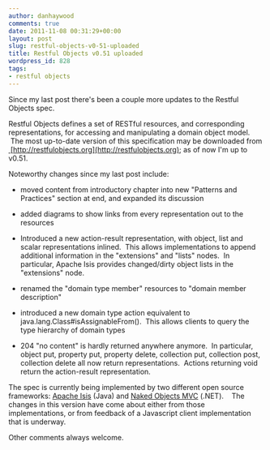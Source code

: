 ```yaml
---
author: danhaywood
comments: true
date: 2011-11-08 00:31:29+00:00
layout: post
slug: restful-objects-v0-51-uploaded
title: Restful Objects v0.51 uploaded
wordpress_id: 828
tags:
- restful objects
---
```


Since my last post there's been a couple more updates to the Restful Objects spec.


Restful Objects defines a set of RESTful resources, and corresponding representations, for accessing and manipulating a domain object model.  The most up-to-date version of this specification may be downloaded from [ ](http://www.restfulobjects.org/)[http://restfulobjects.org](http://restfulobjects.org); as of now I'm up to v0.51.


Noteworthy changes since my last post include:

<!-- more -->



	
  * moved content from introductory chapter into new "Patterns and Practices" section at end, and expanded its discussion

	
  * added diagrams to show links from every representation out to the resources

	
  * Introduced a new action-result representation, with object, list and scalar representations inlined.  This allows implementations to append additional information in the "extensions" and "lists" nodes.  In particular, Apache Isis provides changed/dirty object lists in the "extensions" node.

	
  * renamed the "domain type member" resources to "domain member description"

	
  * introduced a new domain type action equivalent to java.lang.Class#isAssignableFrom().  This allows clients to query the type hierarchy of domain types

	
  * 204 "no content" is hardly returned anywhere anymore.  In particular, object put, property put, property delete, collection put, collection post, collection delete all now return representations.  Actions returning void return the action-result representation.


The spec is currently being implemented by two different open source frameworks: [Apache Isis](http://incubator.apache.org/isis) (Java) and [Naked Objects MVC](http://nakedobjects.net) (.NET).    The changes in this version have come about either from those implementations, or from feedback of a Javascript client implementation that is underway.

Other comments always welcome.
